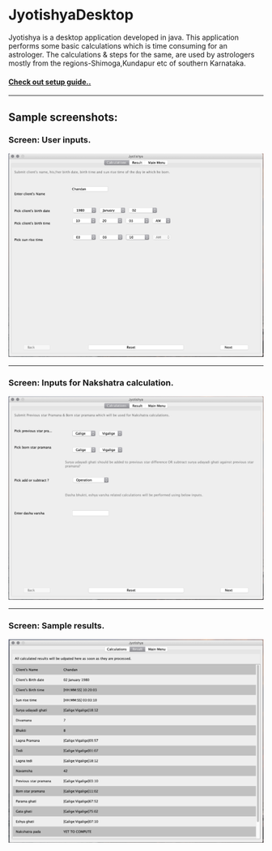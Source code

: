 # JyotishyaDesktop

Jyotishya is a desktop application developed in java. This application performs  some basic calculations which is time consuming for  an astrologer. The calculations &amp; steps for the same, are used by  astrologers mostly from the regions-Shimoga,Kundapur etc of southern Karnataka.

#### [Check out setup guide..](../master/Jyotishya/README.md)

------

## Sample screenshots:

### Screen: User inputs.
<img src="Jyotishya/Screenshot1.png" alt="" class="inline"/>

------
### Screen: Inputs for Nakshatra calculation.
<img src="Jyotishya/Screenshot2.png" alt="" class="inline"/>

------
### Screen: Sample results.
<img src="Jyotishya/Screenshot3.png" alt="" class="inline"/>
